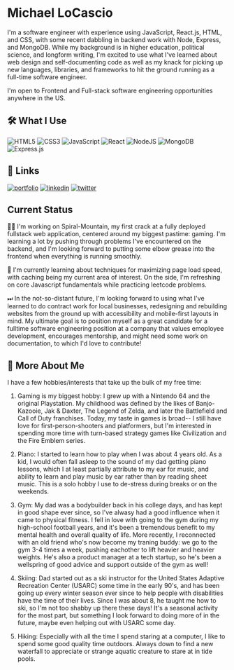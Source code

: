 # Michael LoCascio
I'm a software engineer with experience using JavaScript, React.js, HTML, and CSS, with some recent dabbling in backend work with Node, Express, and MongoDB. While my background is in higher education, political science, and longform writing, I'm excited to use what I've learned about web design and self-documenting code as well as my knack for picking up new languages, libraries, and frameworks to hit the ground running as a full-time software engineer. 

I'm open to Frontend and Full-stack software engineering opportunities anywhere in the US.

## 🛠 What I Use
![HTML5](https://img.shields.io/badge/html5-%23E34F26.svg?style=for-the-badge&logo=html5&logoColor=white)
![CSS3](https://img.shields.io/badge/css3-%231572B6.svg?style=for-the-badge&logo=css3&logoColor=white)
![JavaScript](https://img.shields.io/badge/javascript-%23323330.svg?style=for-the-badge&logo=javascript&logoColor=%23F7DF1E)
![React](https://img.shields.io/badge/react-%2320232a.svg?style=for-the-badge&logo=react&logoColor=%2361DAFB)
![NodeJS](https://img.shields.io/badge/node.js-6DA55F?style=for-the-badge&logo=node.js&logoColor=white)
![MongoDB](https://img.shields.io/badge/MongoDB-%234ea94b.svg?style=for-the-badge&logo=mongodb&logoColor=white)
![Express.js](https://img.shields.io/badge/express.js-%23404d59.svg?style=for-the-badge&logo=express&logoColor=%2361DAFB)

## 🔗 Links
[![portfolio](https://img.shields.io/badge/my_portfolio-000?style=for-the-badge&logo=ko-fi&logoColor=white)](https://michaellocascio.com/)
[![linkedin](https://img.shields.io/badge/linkedin-0A66C2?style=for-the-badge&logo=linkedin&logoColor=white)](https://www.linkedin.com/in/michael-locascio-1b4803178/)
[![twitter](https://img.shields.io/badge/twitter-1DA1F2?style=for-the-badge&logo=twitter&logoColor=white)](https://twitter.com/Mslcode)

## Current Status
👩‍💻 I'm working on Spiral-Mountain, my first crack at a fully deployed fullstack web application, centered around my biggest pastime: gaming. I'm learning a lot by pushing through problems I've encountered on the backend, and I'm looking forward to putting some elbow grease into the frontend when everything is running smoothly.

🧠 I'm currently learning about techniques for maximizing page load speed, with caching being my current area of interest. On the side, I'm refreshing on core Javascript fundamentals while practicing leetcode problems.

⏭ In the not-so-distant future, I'm looking forward to using what I've learned to do contract work for local businesses, redesigning and rebuilding websites from the ground up with accessibility and mobile-first layouts in mind. My ultimate goal is to position myself as a great candidate for a fulltime software engineering position at a company that values emoployee development, encourages mentorship, and might need some work on documentation, to which I'd love to contribute!

## 🚀 More About Me
I have a few hobbies/interests that take up the bulk of my free time:

1. Gaming is my biggest hobby: I grew up with a Nintendo 64 and the original Playstation. My childhood was defined by the likes of Banjo-Kazooie, Jak & Daxter, The Legend of Zelda, and later the Battlefield and Call of Duty franchises. Today, my taste in games is broad-- I still have love for first-person-shooters and platformers, but I'm interested in spending more time with turn-based strategy games like Civilization and the Fire Emblem series.

2. Piano: I started to learn how to play when I was about 4 years old. As a kid, I would often fall asleep to the sound of my dad getting piano lessons, which I at least partially attribute to my ear for music, and ability to learn and play music by ear rather than by reading sheet music. This is a solo hobby I use to de-stress during breaks or on the weekends.

3. Gym: My dad was a bodybuilder back in his college days, and has kept in good shape ever since, so I've alwasy had a good influence when it came to physical fitness. I fell in love with going to the gym during my high-school football years, and it's been a tremendous benefit to my mental health and overall quality of life. More recently, I reconnected with an old friend who's now become my traning buddy: we go to the gym 3-4 times a week, pushing eachother to lift heavier and heavier weights. He's also a product manager at a tech startup, so he's been a wellspring of good advice and support outside of the gym as well!

4. Skiing: Dad started out as a ski instructor for the United States Adaptive Recreation Center (USARC) some time in the early 90's, and has been going up every winter season ever since to help people with disabilities have the time of their lives. Since I was about 8, he taught me how to ski, so I'm not too shabby up there these days! It's a seasonal activity for the most part, but something I look forward to doing more of in the future, maybe even helping out with USARC some day.

5. Hiking: Especially with all the time I spend staring at a computer, I like to spend some good quality time outdoors. Always down to find a new waterfall to appreciate or strange aquatic creature to stare at in tide pools.
